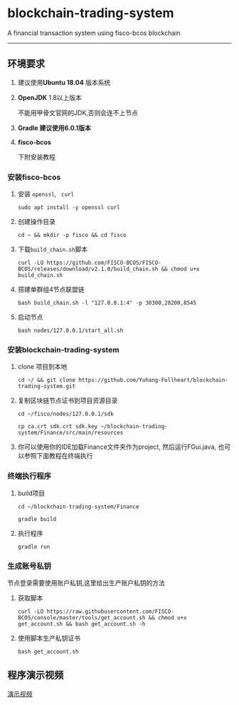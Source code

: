 # blockchain-trading-system

A financial transaction system using fisco-bcos blockchain

---

## 环境要求

1. 建议使用**Ubuntu 18.04** 版本系统

2. **OpenJDK** 1.8以上版本

   不能用甲骨文官网的JDK,否则会连不上节点

3. **Gradle 建议使用6.0.1版本**

4. **fisco-bcos**

   下附安装教程

### 安装fisco-bcos

1. 安装 `openssl`, ` curl`

   `sudo apt install -y openssl curl`

2. 创建操作目录

   `cd ~ && mkdir -p fisco && cd fisco`

3. 下载`build_chain.sh`脚本

   `curl -LO https://github.com/FISCO-BCOS/FISCO-BCOS/releases/download/v2.1.0/build_chain.sh && chmod u+x build_chain.sh`

4. 搭建单群组4节点联盟链

   `bash build_chain.sh -l "127.0.0.1:4" -p 30300,20200,8545`

5. 启动节点

   `bash nodes/127.0.0.1/start_all.sh`

### **安装blockchain-trading-system**

1. clone 项目到本地

   `cd ~/ && git clone https://github.com/Yuhang-Follheart/blockchain-trading-system.git`

2. 复制区块链节点证书到项目资源目录

   `cd ~/fisco/nodes/127.0.0.1/sdk`

   `cp ca.crt sdk.crt sdk.key ~/blockchain-trading-system/Finance/src/main/resources`

3. 你可以使用你的IDE加载Finance文件夹作为project, 然后运行FGui.java, 也可以参照下面教程在终端执行

### 终端执行程序

1. build项目

   `cd ~/blockchain-trading-system/Finance`

   `gradle build`

2. 执行程序

   `gradle run`

### 生成账号私钥

节点登录需要使用账户私钥,这里给出生产账户私钥的方法

1. 获取脚本

   `curl -LO https://raw.githubusercontent.com/FISCO-BCOS/console/master/tools/get_account.sh && chmod u+x get_account.sh && bash get_account.sh -h`

2. 使用脚本生产私钥证书

   `bash get_account.sh`

## 程序演示视频

[演示视频](https://github.com/Yuhang-Follheart/blockchain-trading-system/blob/master/demo.mp4)
